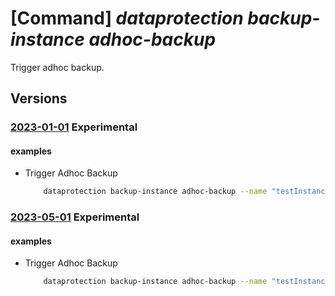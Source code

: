 # [Command] _dataprotection backup-instance adhoc-backup_

Trigger adhoc backup.

## Versions

### [2023-01-01](/Resources/mgmt-plane/L3N1YnNjcmlwdGlvbnMve30vcmVzb3VyY2Vncm91cHMve30vcHJvdmlkZXJzL21pY3Jvc29mdC5kYXRhcHJvdGVjdGlvbi9iYWNrdXB2YXVsdHMve30vYmFja3VwaW5zdGFuY2VzL3t9L2JhY2t1cA==/2023-01-01.xml) **Experimental**

<!-- mgmt-plane /subscriptions/{}/resourcegroups/{}/providers/microsoft.dataprotection/backupvaults/{}/backupinstances/{}/backup 2023-01-01 -->

#### examples

- Trigger Adhoc Backup
    ```bash
        dataprotection backup-instance adhoc-backup --name "testInstance1" --rule-name "BackupWeekly" --retention-tag-override "yearly" --resource-group "000pikumar" --vault-name "PratikPrivatePreviewVault1"
    ```

### [2023-05-01](/Resources/mgmt-plane/L3N1YnNjcmlwdGlvbnMve30vcmVzb3VyY2Vncm91cHMve30vcHJvdmlkZXJzL21pY3Jvc29mdC5kYXRhcHJvdGVjdGlvbi9iYWNrdXB2YXVsdHMve30vYmFja3VwaW5zdGFuY2VzL3t9L2JhY2t1cA==/2023-05-01.xml) **Experimental**

<!-- mgmt-plane /subscriptions/{}/resourcegroups/{}/providers/microsoft.dataprotection/backupvaults/{}/backupinstances/{}/backup 2023-05-01 -->

#### examples

- Trigger Adhoc Backup
    ```bash
        dataprotection backup-instance adhoc-backup --name "testInstance1" --rule-name "BackupWeekly" --retention-tag-override "yearly" --resource-group "000pikumar" --vault-name "PratikPrivatePreviewVault1"
    ```
